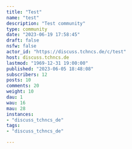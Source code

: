 ```yaml
---
title: "Test" 
name: "test"
description: "Test community"
type: community
date: "2023-06-19 17:58:45"
draft: false
nsfw: false
actor_id: "https://discuss.tchncs.de/c/test"
host: discuss.tchncs.de
lastmod: "1969-12-31 19:00:00"
published: "2023-06-05 18:48:08"
subscribers: 12
posts: 10
comments: 20
weight: 10
dau: 1
wau: 16
mau: 28
instances:
- "discuss_tchncs_de"
tags: 
- "discuss_tchncs_de"

---
```

